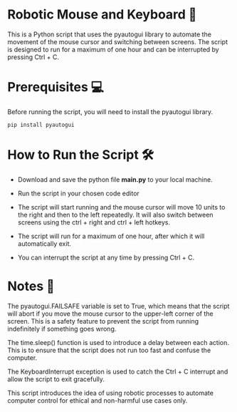 # Robotic Mouse and Keyboard 🤖
This is a Python script that uses the pyautogui library to automate the movement of the mouse cursor and switching between screens. The script is designed to run for a maximum of one hour and can be interrupted by pressing Ctrl + C.

# Prerequisites 💻
Before running the script, you will need to install the pyautogui library.

```python
pip install pyautogui
```
# How to Run the Script 🛠

- Download and save the python file **main.py** to your local machine.

- Run the script in your chosen code editor

- The script will start running and the mouse cursor will move 10 units to the right and then to the left repeatedly. It will also switch between screens using the ctrl + right and ctrl + left hotkeys.

- The script will run for a maximum of one hour, after which it will automatically exit.

- You can interrupt the script at any time by pressing Ctrl + C.

# Notes 🔑
The pyautogui.FAILSAFE variable is set to True, which means that the script will abort if you move the mouse cursor to the upper-left corner of the screen. This is a safety feature to prevent the script from running indefinitely if something goes wrong.

The time.sleep() function is used to introduce a delay between each action. This is to ensure that the script does not run too fast and confuse the computer.

The KeyboardInterrupt exception is used to catch the Ctrl + C interrupt and allow the script to exit gracefully.

This script introduces the idea of using robotic processes to automate computer control for ethical and non-harmful use cases only.